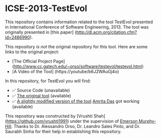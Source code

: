 # ICSE-2013-TestEvol

This repository contains information related to the tool TestEvol presented in International Conference of Software Engineering,
2013. The tool was originally presented in [this paper] (http://dl.acm.org/citation.cfm?id=2486990).

This repository _is not_ the original repository for this tool. Here are some links to the original project:
* [The Official Project Page] (http://www.cc.gatech.edu/~orso/software/testevol/testevol.html)
* [A Video of the Tool] (https://youtube/b6J2WAuGj4o)


In this repository, for TestEvol you will find:
* :white_check_mark: Source Code (unavailable)
* :white_check_mark: [The original tool](https://github.com/SoftwareEngineeringToolDemos/ICSE-2013-TestEvol/blob/master/testevol-original.war) (available)
* :white_check_mark: [A slightly modified version of the tool](https://github.com/SoftwareEngineeringToolDemos/ICSE-2013-TestEvol/blob/master/testevol.war) [Amrita Das](https://github.com/AmritaDas) got working (available)

This repository was constructed by [Vrushti Shah] (https://github.com/vrushti1991) under the supervision of [Emerson Murphy-Hill](https://github.com/CaptainEmerson).
Thanks to Dr. Alessandro Orso, Dr. Leandro Sales Pinto, and Dr. Saurabh Sinha for their help in establishing this repository. 
